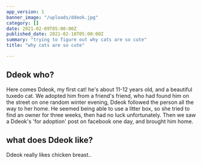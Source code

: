 ```yaml
---
app_version: 1
banner_image: "/uploads/ddeok.jpg"
category: []
date: 2021-02-09T05:00:00Z
published_date: 2021-02-10T05:00:00Z
summary: "trying to figure out why cats are so cute"
title: "why cats are so cute"

---
```


## Ddeok who?

Here comes Ddeok, my first cat! he's about 11-12 years old, and a beautiful tuxedo cat. We adopted him from a friend's friend, who had found him on the street on one random winter evening, Ddeok followed the person all the way to her home. He seemed being able to use a litter box, so she tried to find an owner for three weeks, then had no luck unfortunately. Then we saw a Ddeok's 'for adoption' post on facebook one day, and brought him home.

## what does Ddeok like?

Ddeok really likes chicken breast..
